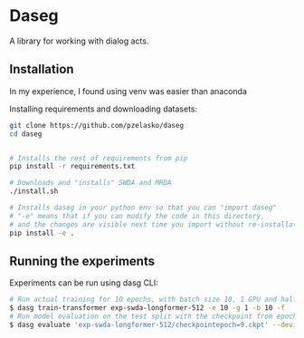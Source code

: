 # Daseg

A library for working with dialog acts.



## Installation

In my experience, I found using venv was easier than anaconda

Installing requirements and downloading datasets:

```bash
git clone https://github.com/pzelasko/daseg
cd daseg


# Installs the rest of requirements from pip
pip install -r requirements.txt 

# Downloads and "installs" SWDA and MRDA
./install.sh

# Installs daseg in your python env so that you can "import daseg"
# "-e" means that if you can modify the code in this directory,
# and the changes are visible next time you import without re-installation
pip install -e .
```

## Running the experiments

Experiments can be run using dasg CLI:

```bash
# Run actual training for 10 epochs, with batch size 10, 1 GPU and half-precision.
$ dasg train-transformer exp-swda-longformer-512 -e 10 -g 1 -b 10 -f
# Run model evaluation on the test split with the checkpoint from epoch 9, displaying progress bar.
$ dasg evaluate 'exp-swda-longformer-512/checkpointepoch=9.ckpt' --device cuda -b 1 -o exp-swda-longformer-512/results.pkl -v
```
